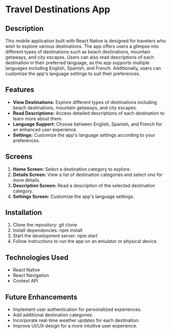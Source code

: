 # Travel Destinations App

## Description

This mobile application built with React Native is designed for travelers who wish to explore various destinations. The app offers users a glimpse into different types of destinations such as beach destinations, mountain getaways, and city escapes. Users can also read descriptions of each destination in their preferred language, as the app supports multiple languages including English, Spanish, and French. Additionally, users can customize the app's language settings to suit their preferences.

## Features

- **View Destinations:** Explore different types of destinations including beach destinations, mountain getaways, and city escapes.
- **Read Descriptions:** Access detailed descriptions of each destination to learn more about them.
- **Language Support:** Choose between English, Spanish, and French for an enhanced user experience.
- **Settings:** Customize the app's language settings according to your preferences.

## Screens

1. **Home Screen:** Select a destination category to explore.
2. **Details Screen:** View a list of destination categories and select one for more details.
3. **Description Screen:** Read a description of the selected destination category.
4. **Settings Screen:** Customize the app's language settings.

## Installation

1. Clone the repository:
   git clone <repository-url>
2. Install dependencies:
   npm install
3. Start the development server:
   npm start
4. Follow instructions to run the app on an emulator or physical device.

## Technologies Used

- React Native
- React Navigation
- Context API

## Future Enhancements

- Implement user authentication for personalized experiences.
- Add additional destination categories.
- Incorporate real-time weather updates for each destination.
- Improve UI/UX design for a more intuitive user experience.
